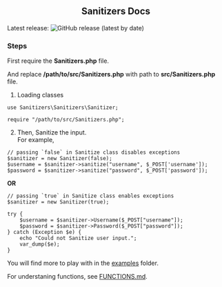 <div class="card">
  <h2 align="center">Sanitizers Docs</h2>
    Latest release: <img alt="GitHub release (latest by date)" src="https://img.shields.io/github/v/release/PuneetGopinath/Sanitizers">
</div>

<link rel="stylesheet" href="css/main.css" />

### Steps
First require the **Sanitizers.php** file.<br>

And replace **/path/to/src/Sanitizers.php** with path to **src/Sanitizers.php** file.

1. Loading classes
```
use Sanitizers\Sanitizers\Sanitizer;

require "/path/to/src/Sanitizers.php";
```

2. Then, Sanitize the input.<br>
For example,<br>
```
// passing `false` in Sanitize class disables exceptions
$sanitizer = new Sanitizer(false);
$username = $sanitizer->sanitize("username", $_POST['username']);
$password = $sanitizer->sanitize("password", $_POST['password']);
```

<b>OR</b>

```
// passing `true` in Sanitize class enables exceptions
$sanitizer = new Sanitizer(true);

try {
    $username = $sanitizer->Username($_POST["username"]);
    $password = $sanitizer->Password($_POST["password"]);
} catch (Exception $e) {
    echo "Could not Sanitize user input.";
    var_dump($e);
}
```

You will find more to play with in the [examples](https://github.com/PuneetGopinath/Sanitizers/tree/main/examples) folder.

For understaning functions, see [FUNCTIONS.md](FUNCTIONS.md).